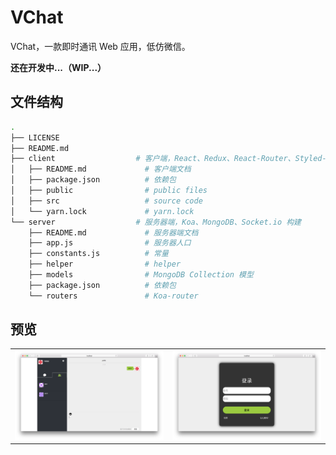 # VChat

VChat，一款即时通讯 Web 应用，低仿微信。

**还在开发中...（WIP...）**

## 文件结构

```bash
.
├── LICENSE
├── README.md
├── client                  # 客户端，React、Redux、React-Router、Styled-Component 构建
│   ├── README.md             # 客户端文档
│   ├── package.json          # 依赖包
│   ├── public                # public files
│   ├── src                   # source code
│   └── yarn.lock             # yarn.lock
└── server                  # 服务器端，Koa、MongoDB、Socket.io 构建
    ├── README.md             # 服务器端文档
    ├── app.js                # 服务器人口
    ├── constants.js          # 常量
    ├── helper                # helper
    ├── models                # MongoDB Collection 模型
    ├── package.json          # 依赖包
    └── routers               # Koa-router
```

## 预览

|||
|:--|:--|
|![](docs/screenshot/home.png)|![](docs/screenshot/login.png)|
